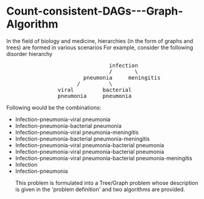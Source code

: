 # Count-consistent-DAGs---Graph-Algorithm

<p>
In the field of biology and medicine, hierarchies (in the form of graphs and trees) are formed in various scenarios For example, consider 
the following disorder hierarchy
</p>
<pre>                                infection
                                /       \
                        pneumonia     meningitis
                      /         \
                viral         bacterial
                pneumonia     pneumonia
</pre>

Following would be the combinations: 
<ul><li>Infection-pneumonia-viral pneumonia
<li>Infection-pneumonia-bacterial pneumonia
<li>Infection-pneumonia-viral pneumonia-meningitis
<li>Infection-pneumonia-bacterial pneumonia-meningitis
<li>Infection-pneumonia-viral pneumonia-bacterial pneumonia
<li>Infection-pneumonia-viral pneumonia-bacterial pneumonia
<li>Infection-pneumonia-viral pneumonia-bacterial pneumonia-meningitis
<li>Infection
<li>Infection-pneumonia

This problem is formulated into a Tree/Graph problem whose description is given in the 'problem definition' and two algorithms are 
provided.
